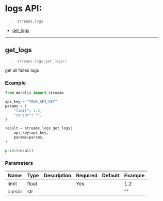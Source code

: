 # logs API:

> `streams.logs`

- [get_logs](#get_logs)


---
## get_logs

> `streams.logs.get_logs()`

get all failed logs


### Example
```python
from moralis import streams

api_key = "YOUR_API_KEY"
params = {
    "limit": 1.2, 
    "cursor": "", 
}

result = streams.logs.get_logs(
    api_key=api_key,
    params=params,
)

print(result)

```

### Parameters

| Name | Type | Description | Required | Default | Example |
|------|------|-------------|----------|---------|---------|
| limit | float |  | Yes |  | 1.2 |
| cursor | str |  |  |  | "" |





